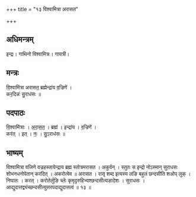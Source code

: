 +++
title = "१३ विश्वामित्रा अरासत"

+++
## अधिमन्त्रम्
इन्द्रः। गाथिनो विश्वामित्रः। गायत्री।

## मन्त्रः
वि॒श्वामि॑त्रा अरासत॒ ब्रह्मेन्द्रा॑य व॒ज्रिणे॑ ।  
कर॒दिन्नः॑ सु॒राध॑सः ॥

## पदपाठः
वि॒श्वामि॑त्राः । अ॒रा॒स॒त॒ । ब्रह्म॑ । इन्द्रा॑य । व॒ज्रिणे॑ ।  
कर॑त् । इत् । नः॒ । सु॒ऽराध॑सः ॥

## भाष्यम्
विश्वामित्रा वजिणे वज्रहस्तायेन्द्राय ब्रह्म स्तोत्रमरासत । अकुर्वन् । स्तुतः स इन्द्रो नोऽस्मान् सुराधसः शोभनधनोपेतान् करदित् । अकरोत्वेव ॥ अरासत । रासृ शब्द इत्यस्य लङि बहुलं छन्दसीति शओप् लुक् । निघातः । करत् । करोतेर्लुङि च्लेः कृमृदृरुहिभ्यश्छन्दसीत्यङादेशः । सुराधसः । आद्युदात्तद्व्यंच्छन्दसीत्युत्तरपदाद्युदात्तत्वं ॥ १३ ॥